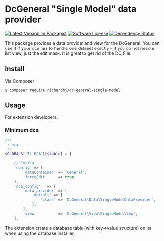 # DcGeneral "Single Model" data provider

[![Latest Version on Packagist][ico-version]][link-packagist]
[![Software License][ico-license]]()
[![Dependency Status][ico-dependencies]][link-dependencies]

This package provides a data provider and view for the DcGeneral. You can use it if your dca has to handle one dataset exactly – if you do not need a list view, just the edit mask. It is great to get rid of the DC_File.
## Install

Via Composer

``` bash
$ composer require richardhj/dc-general-single-model
```

## Usage

For extension developers.

### Minimum dca

```php
/**
 * DCA
 */
$GLOBALS['TL_DCA'][$table] = [

    // Config
    'config' => [
        'dataContainer' => 'General',
        'forceEdit'     => true,
    ],
    'dca_config'   => [
        'data_provider' => [
            'default' => [
                'class' => 'DcGeneral\Data\SingleModelDataProvider',
            ],
        ],
        'view'          => 'DcGeneral\View\SingleModelView',
    ],

```
The extension create a database table (with key=>value structure) on its when using the database installer.

[ico-version]: https://img.shields.io/packagist/v/richardhj/dc-general-single-model.svg?style=flat-square
[ico-license]: https://img.shields.io/badge/license-LGPL-brightgreen.svg?style=flat-square
[ico-dependencies]: https://www.versioneye.com/php/richardhj:dc-general-single-model/badge.svg?style=flat-square

[link-packagist]: https://packagist.org/packages/richardhj/dc-general-single-model
[link-dependencies]: https://www.versioneye.com/php/richardhj:dc-general-single-model
